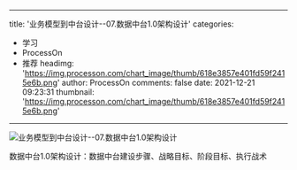 
---
title: '业务模型到中台设计--07.数据中台1.0架构设计'
categories: 
 - 学习
 - ProcessOn
 - 推荐
headimg: 'https://img.processon.com/chart_image/thumb/618e3857e401fd59f2415e6b.png'
author: ProcessOn
comments: false
date: 2021-12-21 09:23:31
thumbnail: 'https://img.processon.com/chart_image/thumb/618e3857e401fd59f2415e6b.png'
---

<div>   
<img class="thumb" alt="业务模型到中台设计--07.数据中台1.0架构设计" src="https://img.processon.com/chart_image/thumb/618e3857e401fd59f2415e6b.png" referrerpolicy="no-referrer">
<p>数据中台1.0架构设计：数据中台建设步骤、战略目标、阶段目标、执行战术</p>  
</div>
            
